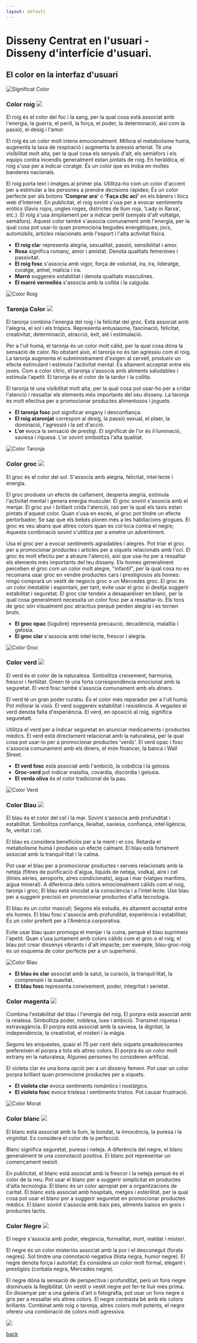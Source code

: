 ```yaml
---
layout: default
---
```


# Disseny Centrat en l'usuari - Disseny d'interfície d'usuari.

## El color en la interfaz d'usuari
![Significat Color](./images/significatColor.jpg)
### Color roig ![](./images/red.gif)

El roig és el color del foc i la sang, per la qual cosa està associat amb l'energia, la guerra, el perill, la força, el poder, la determinació, així com la passió, el desig i l'amor.

El roig és un color molt intens emocionalment. Millora el metabolisme humà, augmenta la taxa de respiració i augmenta la pressió arterial. Té una visibilitat molt alta, per la qual cosa els senyals d'alt, els semàfors i els equips contra incendis generalment estan pintats de roig. En heràldica, el roig s'usa per a indicar coratge. És un color que es troba en moltes banderes nacionals.

El roig porta text i imatges al primer pla. Utilitza-ho com un color d'accent per a estimular a les persones a prendre decisions ràpides; És un color perfecte per als botons **'Comprar ara'** o **'Faça clic ací'** en els bàners i llocs web d'Internet. En publicitat, el roig sovint s'usa per a evocar sentiments eròtics (llavis rojos, ungles roges, districtes de llum roja, 'Lady in Xarxa', etc.). El roig s'usa àmpliament per a indicar perill (senyals d'alt voltatge, semàfors). Aquest color també s'associa comunament amb l'energia, per la qual cosa pot usar-lo quan promociona begudes energètiques, jocs, automòbils, articles relacionats amb l'esport i l'alta activitat física.

- **El roig cla**r representa alegria, sexualitat, passió, sensibilitat i amor.
- **Rosa** significa romanç, amor i amistat. Denota qualitats femenines i passivitat.
- **El roig fosc** s'associa amb vigor, força de voluntat, ira, ira, lideratge, coratge, anhel, malícia i ira.
- **Marró** suggereix estabilitat i denota qualitats masculines.
- **El marró vermellós** s'associa amb la collita i la caiguda.

![Color Roig](./images/significatRoig.png)
### Taronja Color ![](./images/orange.gif)

El taronja combina l'energia del roig i la felicitat del groc. Està associat amb l'alegria, el sol i els tròpics. Representa entusiasme, fascinació, felicitat, creativitat, determinació, atracció, èxit, alé i estimulació.

Per a l'ull humà, el taronja és un color molt càlid, per la qual cosa dóna la sensació de calor. No obstant això, el taronja no és tan agressiu com el roig. La taronja augmenta el subministrament d'oxigen al cervell, produeix un efecte estimulant i estimula l'activitat mental. És altament acceptat entre els joves. Com a color cítric, el taronja s'associa amb aliments saludables i estimula l'apetit. El taronja és el color de la tardor i la collita. 

El taronja té una visibilitat molt alta, per la qual cosa pot usar-ho per a cridar l'atenció i ressaltar els elements més importants del seu disseny. La taronja és molt efectiva per a promocionar productes alimentosos i joguets.

- **El taronja fosc** pot significar engany i desconfiança.
- **El roig ataronjat** correspon al desig, la passió sexual, el plaer, la dominació, l'agressió i la set d'acció.
- **L'or** evoca la sensació de prestigi. El significat de l'or és il·luminació, saviesa i riquesa. L'or sovint simbolitza l'alta qualitat.

![Color Taronja](./images/significatTaronja.png)

### Color groc  ![](./images/yellow.gif)

El groc és el color del sol. S'associa amb alegria, felicitat, intel·lecte i energia.

El groc produeix un efecte de calfament, desperta alegria, estimula l'activitat mental i genera energia muscular. El groc sovint s'associa amb el menjar. El groc pur i brillant crida l'atenció, raó per la qual els taxis estan pintats d'aquest color. Quan s'usa en excés, el groc pot tindre un efecte pertorbador; Se sap que els bebés ploren més a les habitacions grogues. El groc es veu abans que altres colors quan es col·loca contra el negre; Aquesta combinació sovint s'utilitza per a emetre un advertiment. 

Usa el groc per a evocar sentiments agradables i alegres. Pot triar el groc per a promocionar productes i articles per a xiquets relacionats amb l'oci. El groc és molt efectiu per a atraure l'atenció, així que usa-ho per a ressaltar els elements més importants del teu disseny. Els homes generalment perceben el groc com un color molt alegre, "infantil", per la qual cosa no es recomana usar groc en vendre productes cars i prestigiosos als homes: ningú comprarà un vestit de negocis groc o un Mercedes groc. El groc és un color inestable i espontani, per tant, evite usar el groc si desitja suggerir estabilitat i seguretat. El groc clar tendeix a desaparéixer en blanc, per la qual cosa generalment necessita un color fosc per a ressaltar-lo. Els tons de groc són visualment poc atractius perquè perden alegria i es tornen bruts.

- **El groc opac** (lúgubre) representa precaució, decadència, malaltia i gelosia.
- **El groc clar** s'associa amb intel·lecte, frescor i alegria.

![Color Groc](./images/significatGroc.png)

### Color verd  ![](./images/green.gif)

El verd és el color de la naturalesa. Simbolitza creixement, harmonia, frescor i fertilitat. Green té una forta correspondència emocional amb la seguretat. El verd fosc també s'associa comunament amb els diners.

El verd té un gran poder curatiu. És el color més reparador per a l'ull humà; Pot millorar la visió. El verd suggereix estabilitat i resistència. A vegades el verd denota falta d'experiència. El verd, en oposició al roig, significa seguretatt.

Utilitza el verd per a indicar seguretat en anunciar medicaments i productes mèdics. El verd està directament relacionat amb la naturalesa, per la qual cosa pot usar-lo per a promocionar productes 'verds'. El verd opac i fosc s'associa comunament amb els diners, el món financer, la banca i Wall Street.

- **El verd fosc** està associat amb l'ambició, la cobdícia i la gelosia.
- **Groc-verd** pot indicar malaltia, covardia, discòrdia i gelosia.
- **El verda oliva** és el color tradicional de la pau.

![Color Verd](./images/significatVerd.png)

### Color Blau  ![](./images/blue.gif)

El blau és el color del cel i la mar. Sovint s'associa amb profunditat i estabilitat. Simbolitza confiança, lleialtat, saviesa, confiança, intel·ligència, fe, veritat i cel.

El blau es considera beneficiós per a la ment i el cos. Retarda el metabolisme humà i produeix un efecte calmant. El blau està fortament associat amb la tranquil·litat i la calma. 

Pot usar el blau per a promocionar productes i serveis relacionats amb la neteja (filtres de purificació d'aigua, líquids de neteja, vodka), aire i cel (línies aèries, aeroports, aires condicionats), aigua i mar (viatges marítims, aigua mineral). A diferència dels colors emocionalment càlids com el roig, taronja i groc; El blau està vinculat a la consciència i a l'intel·lecte. Use blau per a suggerir precisió en promocionar productes d'alta tecnologia.

El blau és un color masculí; Segons els estudis, és altament acceptat entre els homes. El blau fosc s'associa amb profunditat, experiència i estabilitat; És un color preferit per a l'Amèrica corporativa.

Evite usar blau quan promoga el menjar i la cuina, perquè el blau suprimeix l'apetit. Quan s'usa juntament amb colors càlids com el groc o el roig, el blau pot crear dissenys vibrants i d'alt impacte; per exemple, blau-groc-roig és un esquema de color perfecte per a un superheroi.

![Color Blau](./images/significatBlau.png)

- **El blau és clar** associat amb la salut, la curació, la tranquil·litat, la comprensió i la suavitat.
- **El blau fosc** representa coneixement, poder, integritat i serietat.

### Color magenta ![](./images/magenta.gif)

Combina l'estabilitat del blau i l'energia del roig. El porpra està associat amb la reialesa. Simbolitza poder, noblesa, luxe i ambició. Transmet riquesa i extravagància. El porpra està associat amb la saviesa, la dignitat, la independència, la creativitat, el misteri i la màgia.

Segons les enquestes, quasi el 75 per cent dels xiquets preadolescentes prefereixen el porpra a tots els altres colors. El porpra és un color molt extrany en la naturalesa; Algunes persones ho consideren artificial.

El violeta clar és una bona opció per a un disseny femení. Pot usar un color porpra brillant quan promocione productes per a xiquets.

- **El violeta clar** evoca sentiments romàntics i nostàlgics.
- **El violeta fosc** evoca tristesa i sentiments tristos. Pot causar frustració.

![Color Morat](./images/significatMorat.png)

### Color blanc  ![](./images/white.gif)

El blanc està associat amb la llum, la bondat, la innocència, la puresa i la virginitat. Es considera el color de la perfecció.

Blanc significa seguretat, puresa i neteja. A diferència del negre, el blanc generalment té una connotació positiva. El blanc pot representar un començament reeixit. 

En publicitat, el blanc està associat amb la frescor i la neteja perquè és el color de la neu. Pot usar el blanc per a suggerir simplicitat en productes d'alta tecnologia. El blanc és un color apropiat per a organitzacions de caritat. El blanc està associat amb hospitals, metges i esterilitat, per la qual cosa pot usar el blanc per a suggerir seguretat en promocionar productes mèdics. El blanc sovint s'associa amb baix pes, aliments baixos en greix i productes lactis.

### Color Negre  ![](./images/black.gif)

El negre s'associa amb poder, elegància, formalitat, mort, maldat i misteri.

El negre és un color misteriós associat amb la por i el desconegut (forats negres). Sol tindre una connotació negativa (llista negra, humor negre). El negre denota força i ​​autoritat; Es considera un color molt formal, elegant i prestigiós (corbata negra, Mercedes negre).

El negre dóna la sensació de perspectiva i profunditat, però un fons negre disminueix la llegibilitat. Un vestit o vestit negre pot fer-te lluir més prima. En dissenyar per a una galeria d'art o fotografia, pot usar un fons negre o gris per a ressaltar els altres colors. El negre contrasta bé amb els colors brillants. Combinat amb roig o taronja, altres colors molt potents, el negre ofereix una combinació de colors molt agressiva. 

  ![](./images/significatColors.jpg)

[back](./colors.html)